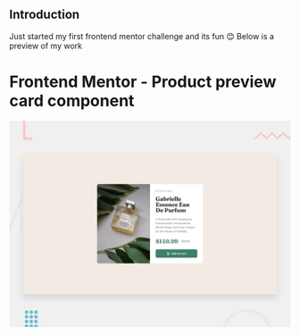 ## Introduction
Just started my first frontend mentor challenge and its fun 😊
Below is a preview of my work

# Frontend Mentor - Product preview card component

![Design preview for the Product preview card component coding challenge](./design/desktop-preview.jpg)



